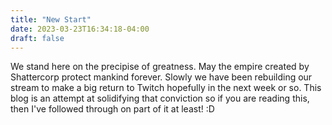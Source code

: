 ```yaml
---
title: "New Start"
date: 2023-03-23T16:34:18-04:00
draft: false
---
```


We stand here on the precipise of greatness. May the empire created by Shattercorp protect mankind forever.
Slowly we have been rebuilding our stream to make a big return to Twitch hopefully in the next week or so. This blog is an attempt at solidifying that conviction so if you are reading this, then I've followed through on part of it at least! :D
